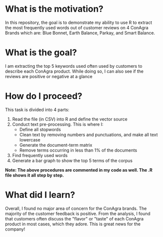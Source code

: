 # What is the motivation?
In this repository, the goal is to demonstrate my ability to use R to extract the most frequently used words out of customer reviews on 4 ConAgra Brands which are: Blue Bonnet, Earth Balance, Parkay, and Smart Balance.

# What is the goal?
I am extracting the top 5 keywords used often used by customers to describe each ConAgra product. While doing so, I can also see if the reviews are positive or negative at a glance

# How do I proceed?
This task is divided into 4 parts:
1. Read the file (in CSV) into R and define the vector source
2. Conduct text pre-processing. This is where I:
   - Define all stopwords
   - Clean text by removing numbers and punctuations, and make all text lowercase
   - Generate the document-term matrix
   - Remove terms occurring in less than 1% of the documents
3. Find frequently used words
4. Generate a bar graph to show the top 5 terms of the corpus

**Note: The above procedures are commented in my code as well. The .R file shows it all step by step.**

# What did I learn?
Overall, I found no major area of concern for the ConAgra brands. The majority of the customer feedback is positive. From the analysis, I found that customers often discuss the "flavor" or "taste" of each ConAgra product in most cases, which they adore. This is great news for the company!
